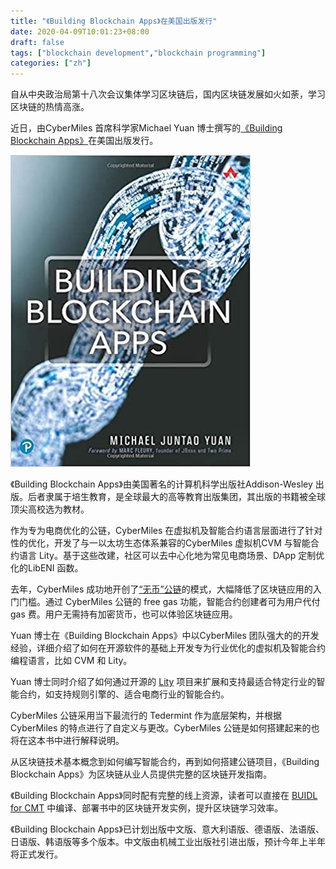 ```yaml
---
title: "《Building Blockchain Apps》在美国出版发行"
date: 2020-04-09T10:01:23+08:00
draft: false
tags: ["blockchain development","blockchain programming"] 
categories: ["zh"] 
---
```


自从中央政治局第十八次会议集体学习区块链后，国内区块链发展如火如荼，学习区块链的热情高涨。

近日，由CyberMiles 首席科学家Michael Yuan 博士撰写的[《Building Blockchain Apps》](https://www.buildingblockchainapps.com/)在美国出版发行。

![](/images/20200409-book-01.jpg)

《Building Blockchain Apps》由美国著名的计算机科学出版社Addison-Wesley 出版。后者隶属于培生教育，是全球最大的高等教育出版集团，其出版的书籍被全球顶尖高校选为教材。

作为专为电商优化的公链，CyberMiles 在虚拟机及智能合约语言层面进行了针对性的优化，开发了与一以太坊生态体系兼容的CyberMiles 虚拟机CVM 与智能合约语言 Lity。基于这些改建，社区可以去中心化地为常见电商场景、DApp 定制优化的LibENI 函数。

去年，CyberMiles 成功地开创了[“无币”公链](https://www.chainnews.com/articles/028327463870.htm)的模式，大幅降低了区块链应用的入门门槛。通过 CyberMiles 公链的 free gas 功能，智能合约创建者可为用户代付gas 费。用户无需持有加密货币，也可以体验区块链应用。

Yuan 博士在《Building Blockchain Apps》中以CyberMiles 团队强大的的开发经验，详细介绍了如何在开源软件的基础上开发专为行业优化的虚拟机及智能合约编程语言，比如 CVM 和 Lity。

Yuan 博士同时介绍了如何通过开源的 [Lity](https://www.litylang.org/) 项目来扩展和支持最适合特定行业的智能合约，如支持规则引擎的、适合电商行业的智能合约。

CyberMiles 公链采用当下最流行的 Tedermint 作为底层架构，并根据CyberMiles 的特点进行了自定义与更改。CyberMiles 公链是如何搭建起来的也将在这本书中进行解释说明。

从区块链技术基本概念到如何编写智能合约，再到如何搭建公链项目，《Building Blockchain Apps》为区块链从业人员提供完整的区块链开发指南。

《Building Blockchain Apps》同时配有完整的线上资源，读者可以直接在 [BUIDL for CMT](https://buidl.secondstate.io/?tutorial=juntao/BuildingBlockchainApps/code&es_provider=https%3A%2F%2Fcmt.search.secondstate.io&web3_provider=https%3A%2F%2Frpc.cybermiles.io%3A8545&web3_chainId=18&gas_price=5000000000&gas_limit=8000000) 中编译、部署书中的区块链开发实例，提升区块链学习效率。

《Building Blockchain Apps》已计划出版中文版、意大利语版、德语版、法语版、日语版、韩语版等多个版本。中文版由机械工业出版社引进出版，预计今年上半年将正式发行。
